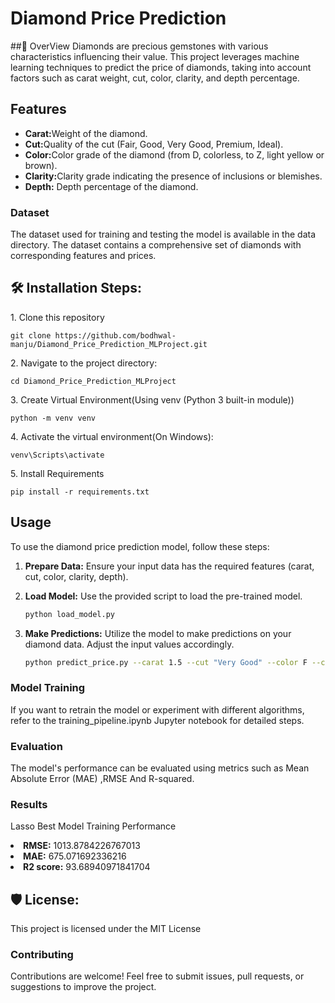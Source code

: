 # Diamond Price Prediction
##🤜 OverView
Diamonds are precious gemstones with various characteristics influencing their value. This project leverages machine learning techniques to predict the price of diamonds, taking into account factors such as carat weight, cut, color, clarity, and depth percentage.

<h2>Features</h2>
    <ul>
        <li><strong>Carat:</strong>Weight of the diamond.</li>
        <li><strong>Cut:</strong>Quality of the cut (Fair, Good, Very Good, Premium, Ideal).</li>
        <li><strong>Color:</strong>Color grade of the diamond (from D, colorless, to Z, light yellow or brown).</li>
        <li><strong>Clarity:</strong>Clarity grade indicating the presence of inclusions or blemishes.</li>
         <li><strong>Depth:</strong> Depth percentage of the diamond.</li>
    </ul>


### Dataset
The dataset used for training and testing the model is available in the data directory. The dataset contains a comprehensive set of diamonds with corresponding features and prices.


<h2>🛠️ Installation Steps:</h2>

<p>1. Clone this repository</p>

```
git clone https://github.com/bodhwal-manju/Diamond_Price_Prediction_MLProject.git
```

<p>2. Navigate to the project directory:</p>

```
cd Diamond_Price_Prediction_MLProject
```

<p>3. Create Virtual Environment(Using venv (Python 3 built-in module))</p>

```
python -m venv venv
```

<p>4. Activate the virtual environment(On Windows):</p>

```
venv\Scripts\activate
```

<p>5. Install Requirements</p>

```
pip install -r requirements.txt
```
## Usage

To use the diamond price prediction model, follow these steps:

1. **Prepare Data:** Ensure your input data has the required features (carat, cut, color, clarity, depth).

2. **Load Model:** Use the provided script to load the pre-trained model.

    ```bash
    python load_model.py
    ```

3. **Make Predictions:** Utilize the model to make predictions on your diamond data. Adjust the input values accordingly.

    ```bash
    python predict_price.py --carat 1.5 --cut "Very Good" --color F --clarity VS1 --depth 61.5
    ```


### Model Training
If you want to retrain the model or experiment with different algorithms, refer to the training_pipeline.ipynb Jupyter notebook for detailed steps.

### Evaluation
The model's performance can be evaluated using metrics such as Mean Absolute Error (MAE) ,RMSE And  R-squared.

### Results
Lasso
Best Model Training Performance
<li><strong>RMSE:</strong> 1013.8784226767013</li>
<li><strong>MAE:</strong> 675.071692336216</li>
<li><strong>R2 score:</strong> 93.68940971841704</li>

<h2>🛡️ License:</h2>

This project is licensed under the MIT License

### Contributing
Contributions are welcome! Feel free to submit issues, pull requests, or suggestions to improve the project.







